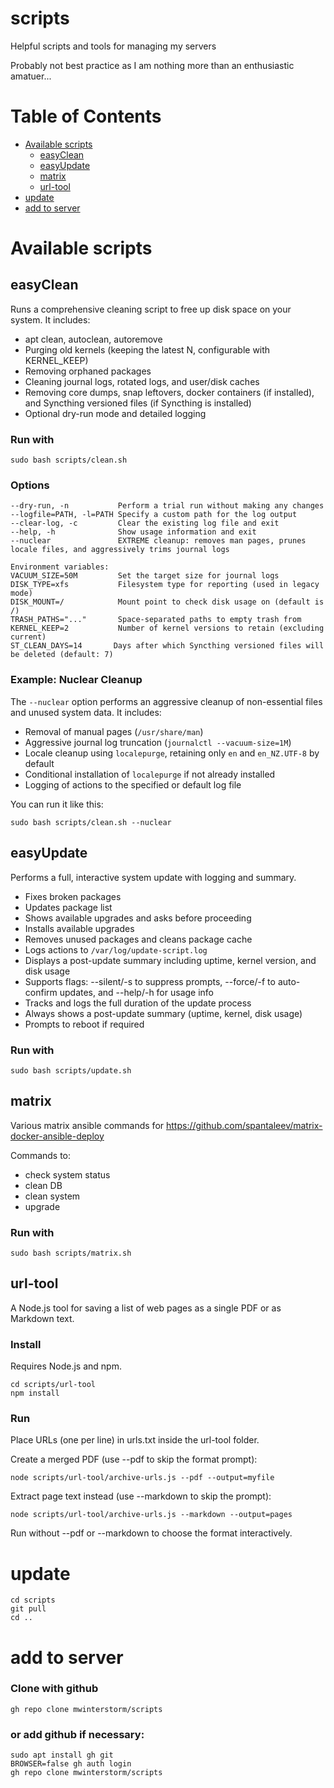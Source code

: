 # scripts
Helpful scripts and tools for managing my servers

Probably not best practice as I am nothing more than an enthusiastic amatuer...

# Table of Contents
- [Available scripts](#available-scripts)
  - [easyClean](#easyclean)
  - [easyUpdate](#easyupdate)
  - [matrix](#matrix)
  - [url-tool](#url-tool)
- [update](#update)
- [add to server](#add-to-server)

# Available scripts
## easyClean
Runs a comprehensive cleaning script to free up disk space on your system. It includes:
- apt clean, autoclean, autoremove
- Purging old kernels (keeping the latest N, configurable with KERNEL_KEEP)
- Removing orphaned packages
- Cleaning journal logs, rotated logs, and user/disk caches
- Removing core dumps, snap leftovers, docker containers (if installed), and Syncthing versioned files (if Syncthing is installed)
- Optional dry-run mode and detailed logging

### Run with
```
sudo bash scripts/clean.sh
```

### Options
```
--dry-run, -n           Perform a trial run without making any changes
--logfile=PATH, -l=PATH Specify a custom path for the log output
--clear-log, -c         Clear the existing log file and exit
--help, -h              Show usage information and exit
--nuclear               EXTREME cleanup: removes man pages, prunes locale files, and aggressively trims journal logs

Environment variables:
VACUUM_SIZE=50M         Set the target size for journal logs
DISK_TYPE=xfs           Filesystem type for reporting (used in legacy mode)
DISK_MOUNT=/            Mount point to check disk usage on (default is /)
TRASH_PATHS="..."       Space-separated paths to empty trash from
KERNEL_KEEP=2           Number of kernel versions to retain (excluding current)
ST_CLEAN_DAYS=14       Days after which Syncthing versioned files will be deleted (default: 7)
```

### Example: Nuclear Cleanup

The `--nuclear` option performs an aggressive cleanup of non-essential files and unused system data. It includes:

- Removal of manual pages (`/usr/share/man`)
- Aggressive journal log truncation (`journalctl --vacuum-size=1M`)
- Locale cleanup using `localepurge`, retaining only `en` and `en_NZ.UTF-8` by default
- Conditional installation of `localepurge` if not already installed
- Logging of actions to the specified or default log file

You can run it like this:
```
sudo bash scripts/clean.sh --nuclear
```

## easyUpdate
Performs a full, interactive system update with logging and summary.

- Fixes broken packages
- Updates package list
- Shows available upgrades and asks before proceeding
- Installs available upgrades
- Removes unused packages and cleans package cache
- Logs actions to `/var/log/update-script.log`
- Displays a post-update summary including uptime, kernel version, and disk usage
- Supports flags: --silent/-s to suppress prompts, --force/-f to auto-confirm updates, and --help/-h for usage info
- Tracks and logs the full duration of the update process
- Always shows a post-update summary (uptime, kernel, disk usage)
- Prompts to reboot if required

### Run with 
```
sudo bash scripts/update.sh
```

## matrix
Various matrix ansible commands for https://github.com/spantaleev/matrix-docker-ansible-deploy

Commands to:
- check system status
- clean DB
- clean system
- upgrade

### Run with 
```
sudo bash scripts/matrix.sh
```

## url-tool
A Node.js tool for saving a list of web pages as a single PDF or as Markdown text.

### Install
Requires Node.js and npm.
```
cd scripts/url-tool
npm install
```

### Run
Place URLs (one per line) in urls.txt inside the url-tool folder.

Create a merged PDF (use --pdf to skip the format prompt):
```
node scripts/url-tool/archive-urls.js --pdf --output=myfile
```

Extract page text instead (use --markdown to skip the prompt):
```
node scripts/url-tool/archive-urls.js --markdown --output=pages
```

Run without --pdf or --markdown to choose the format interactively.

# update
```
cd scripts
git pull
cd ..
```

# add to server
### Clone with github
```
gh repo clone mwinterstorm/scripts
```
### or add github if necessary:
```
sudo apt install gh git
BROWSER=false gh auth login
gh repo clone mwinterstorm/scripts
```

